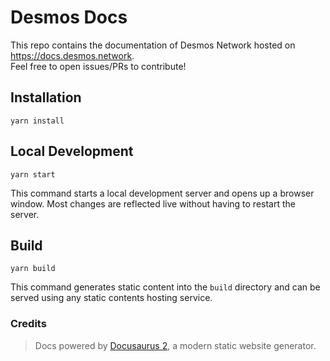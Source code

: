 # Desmos Docs
This repo contains the documentation of Desmos Network hosted on https://docs.desmos.network.  
Feel free to open issues/PRs to contribute! 

## Installation

```console
yarn install
```

## Local Development

```console
yarn start
```

This command starts a local development server and opens up a browser window. Most changes are reflected live
without having to restart the server.

## Build

```console
yarn build
```

This command generates static content into the `build` directory and can be served using any static contents hosting service.


### Credits 
> Docs powered by [Docusaurus 2](https://docusaurus.io/), a modern static website generator.